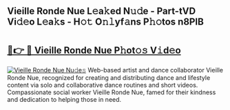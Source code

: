 ## Vieille Ronde Nue L𝚎a𝚔ed N𝚞𝚍e - Part-tVD Vi𝚍𝚎o L𝚎a𝚔s - H𝚘𝚝 O𝚗𝚕yf𝚊ns P𝚑𝚘tos n8PlB

# <h2><a href="http://kff1bva.oniu.top/?m=Vieille+Ronde+Nue">🔗👉 🔴 Vieille Ronde Nue P𝚑ot𝚘𝚜 V𝚒d𝚎o</a></h2>

[![Vieille Ronde Nue Nu𝚍e𝚜](https://i.imgur.com/0qMVB7G.gif)](http://kff1bva.oniu.top/?m=Vieille+Ronde+Nue)
Web-based artist and dance collaborator Vieille Ronde Nue, recognized for creating and distributing dance and lifestyle content via solo and collaborative dance routines and short videos. Compassionate social worker Vieille Ronde Nue, famed for their kindness and dedication to helping those in need.  
